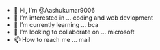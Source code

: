 - 👋 Hi, I’m @Aashukumar9006
- 👀 I’m interested in ... coding and web devlopment
- 🌱 I’m currently learning ... bca
- 💞️ I’m looking to collaborate on ... microsoft
- 📫 How to reach me ... mail

<!---
Aashukumar9006/Aashukumar9006 is a ✨ special ✨ repository because its `README.md` (this file) appears on your GitHub profile.
You can click the Preview link to take a look at your changes.
--->
